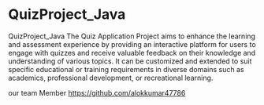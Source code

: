 # QuizProject_Java
QuizProject_Java
The Quiz Application Project aims to enhance the learning and assessment experience by providing an interactive platform for users to engage with quizzes and receive valuable feedback on their knowledge and understanding of various topics. It can be customized and extended to suit specific educational or training requirements in diverse domains such as academics, professional development, or recreational learning.

our team Member https://github.com/alokkumar47786
